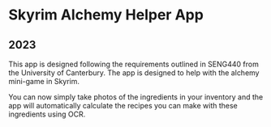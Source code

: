 # Skyrim Alchemy Helper App
## 2023

This app is designed following the requirements outlined in SENG440 from the University of Canterbury.
The app is designed to help with the alchemy mini-game in Skyrim. 

You can now simply take photos of the ingredients in your inventory and the app will automatically calculate the recipes you can make with these ingredients using OCR.
